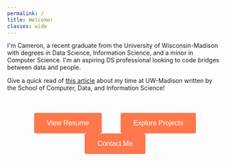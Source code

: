 ```yaml
---
permalink: /
title: Welcome!
classes: wide
---
```


I'm Cameron, a recent graduate from the University of Wisconsin-Madison with degrees in Data Science, Information Science, and a minor in Computer Science. I'm an aspiring DS professional looking to code bridges between data and people.

Give a quick read of <a href='https://cdis.wisc.edu/2024-graduation-spotlight-cameron-abplanalp/'>this article</a> about my time at UW-Madison written by the School of Computer, Data, and Information Science!

<style>

    .button-container {
      text-align: center;
      margin-top: 50px;
    }

    button {
      padding: 15px 30px;
      font-size: 16px;
      background-color: rgb(255,120,76);
      color: #fff;
      border: none;
      border-radius: 4px;
      cursor: pointer;
      margin: 0 20px;


      --fc-border-color: #ECEFF9;
      --fc-normal-text-color: #0E0B3D;
      --fc-normal-placeholder-color: #B3B8D0;

      /* PRIMARY COLOR | HSL FORMAT*/
      --fc-primary-color-hue: 18;
      --fc-error-color-hue: 356;
      --fc-primary-hsl: var(--fc-primary-color-hue), 93%, 62%;
      --fc-error-hsl: var(--fc-error-color-hue), 100%, 54%;

      /* HOVER */
      --fc-field-hover-bg-color: #F7F9FC;
      --fc-border-hover-color: #DDE0EE;
      --fc-field-hover-text-color: #B3B8D0;

      --fc-border-active-color: #1463FF;
    }

    button:hover {
      background: linear-gradient(0deg, rgba(0, 0, 0, 0.1), rgba(0, 0, 0, 0.1)), hsla(var(--fc-primary-hsl));
    }

    button:focus {
      background: linear-gradient(0deg, rgba(0, 0, 0, 0.2), rgba(0, 0, 0, 0.2)), hsla(var(--fc-primary-hsl));
      border-inline: 1px solid inline rgba(255, 255, 255, 0.6);
      box-shadow: 0px 0px 0px 3px rgba(var(--fc-primary-hsl), 12%);
    }

    button:active {
      background: linear-gradient(0deg, rgba(0, 0, 0, 0.2), rgba(0, 0, 0, 0.2)), hsla(var(--fc-primary-hsl));
    }

    button:disabled {
      background-color: hsla(var(--fc-primary-hsl), 40%);
      cursor: not-allowed;
    }

    @media (max-width: 600px) {
      .button-container {
        text-align: center;
      }

      button {
        margin: 20px auto;
        display: block;
        padding: 20px;
      }
    }

  </style>

  <script>
    function redirectToPage(pageUrl) {
      window.location.href = pageUrl;
    }
  </script>

<div class="button-container">
    <button onclick="redirectToPage('../assets/files/abplanalp_resume.pdf')">View Resume</button>
    <button onclick="redirectToPage('/projects/')">Explore Projects</button>
    <button onclick="redirectToPage('/contact/')">Contact Me</button>
</div>
